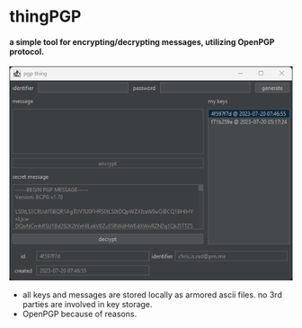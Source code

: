 # thingPGP

#### a simple tool for encrypting/decrypting messages, utilizing OpenPGP protocol.

![screenshot of thingpgp.](https://github.com/mintaka5/thingpgp/blob/main/stuff/images/screenshot.png?raw=true "screeenshot")

* all keys and messages are stored locally as armored ascii files. no 3rd parties are involved in key storage.
* OpenPGP because of reasons.